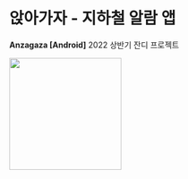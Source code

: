 # 앉아가자 - 지하철 알람 앱 
**Anzagaza [Android]**
2022 상반기 잔디 프로젝트

<img src="https://user-images.githubusercontent.com/74814461/175143550-85c5dd99-b605-476f-a9b3-100f50a3f905.png" width="200" height="200"/>








